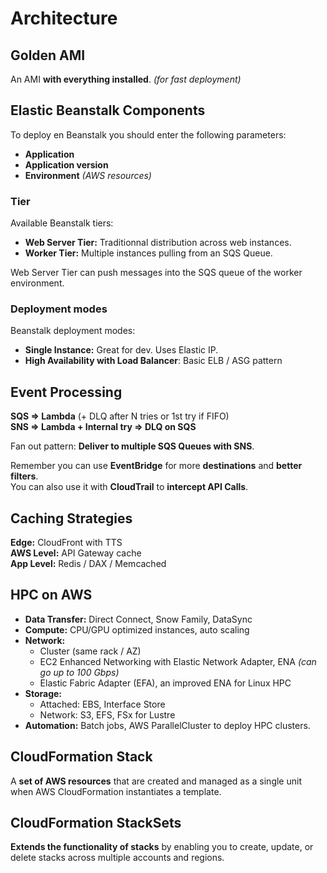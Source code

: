 # Architecture

## Golden AMI

An AMI **with everything installed**. *(for fast deployment)*

## Elastic Beanstalk Components

To deploy en Beanstalk you should enter the following parameters:
- **Application**
- **Application version**
- **Environment** *(AWS resources)*

### Tier

Available Beanstalk tiers: 
- **Web Server Tier:** Traditionnal distribution across web instances.  
- **Worker Tier:** Multiple instances pulling from an SQS Queue.

Web Server Tier can push messages into the SQS queue of the worker environment.

### Deployment modes

Beanstalk deployment modes:
- **Single Instance:** Great for dev. Uses Elastic IP.
- **High Availability with Load Balancer**: Basic ELB / ASG pattern

## Event Processing

**SQS => Lambda** (+ DLQ after N tries or 1st try if FIFO)  
**SNS => Lambda + Internal try => DLQ on SQS** 

Fan out pattern: **Deliver to multiple SQS Queues with SNS**.  

Remember you can use **EventBridge** for more **destinations** and **better filters**.  
You can also use it with **CloudTrail** to **intercept API Calls**.

## Caching Strategies

**Edge:** CloudFront with TTS  
**AWS Level:** API Gateway cache  
**App Level:** Redis / DAX / Memcached

## HPC on AWS

- **Data Transfer:** Direct Connect, Snow Family, DataSync  
- **Compute:** CPU/GPU optimized instances, auto scaling  
- **Network:**  
  - Cluster (same rack / AZ)
  - EC2 Enhanced Networking with Elastic Network Adapter, ENA *(can go up to 100 Gbps)*
  - Elastic Fabric Adapter (EFA), an improved ENA for Linux HPC  
- **Storage:** 
  - Attached: EBS, Interface Store
  - Network: S3, EFS, FSx for Lustre
- **Automation:** Batch jobs, AWS ParallelCluster to deploy HPC clusters.

## CloudFormation Stack

A **set of AWS resources** that are created and managed as a single unit when AWS CloudFormation instantiates a template.

## CloudFormation StackSets

**Extends the functionality of stacks** by enabling you to create, update, or delete stacks across multiple accounts and regions.
